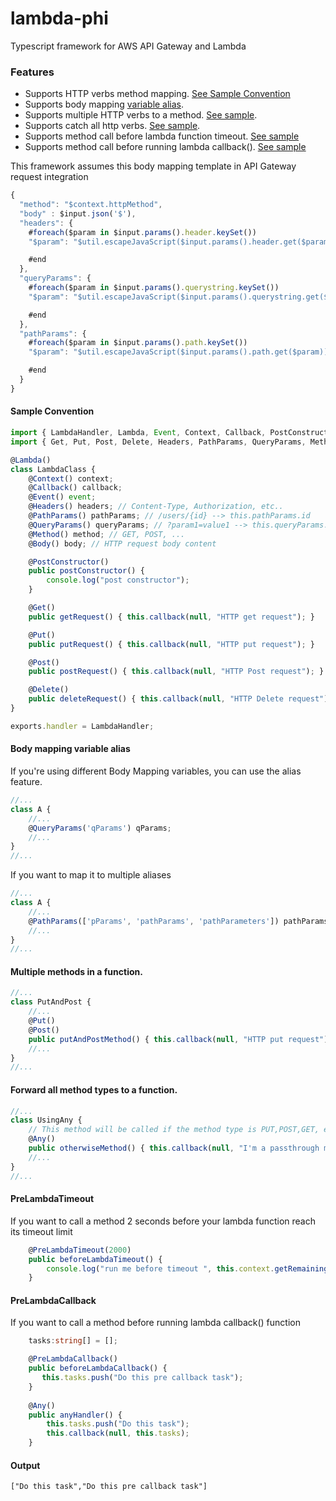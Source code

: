 # lambda-phi
Typescript framework for AWS API Gateway and Lambda


### Features
* Supports HTTP verbs method mapping. [See Sample Convention](#sample-convention)
* Supports body mapping [variable alias](#body-mapping-variable-alias).
* Supports multiple HTTP verbs to a method. [See sample](#multiple-methods-in-a-function).
* Supports catch all http verbs. [See sample](#forward-all-method-types-to-a-function).
* Supports method call before lambda function timeout. [See sample](#prelambdatimeout)
* Supports method call before running lambda callback(). [See sample](#prelambdacallback)

This framework assumes this body mapping template in API Gateway request integration
```javascript
{
  "method": "$context.httpMethod",
  "body" : $input.json('$'),
  "headers": {
    #foreach($param in $input.params().header.keySet())
    "$param": "$util.escapeJavaScript($input.params().header.get($param))" #if($foreach.hasNext),#end

    #end
  },
  "queryParams": {
    #foreach($param in $input.params().querystring.keySet())
    "$param": "$util.escapeJavaScript($input.params().querystring.get($param))" #if($foreach.hasNext),#end

    #end
  },
  "pathParams": {
    #foreach($param in $input.params().path.keySet())
    "$param": "$util.escapeJavaScript($input.params().path.get($param))" #if($foreach.hasNext),#end

    #end
  }  
}
```

#### Sample Convention
```typescript
import { LambdaHandler, Lambda, Event, Context, Callback, PostConstructor } from 'lambda-phi';
import { Get, Put, Post, Delete, Headers, PathParams, QueryParams, Method, Body } from 'lambda-phi/lib/api-gateway';

@Lambda()
class LambdaClass {
    @Context() context;
    @Callback() callback;
    @Event() event;
    @Headers() headers; // Content-Type, Authorization, etc..
    @PathParams() pathParams; // /users/{id} --> this.pathParams.id
    @QueryParams() queryParams; // ?param1=value1 --> this.queryParams.param1
    @Method() method; // GET, POST, ...
    @Body() body; // HTTP request body content

    @PostConstructor()
    public postConstructor() {
        console.log("post constructor");
    }

    @Get()
    public getRequest() { this.callback(null, "HTTP get request"); }

    @Put()
    public putRequest() { this.callback(null, "HTTP put request"); }

    @Post()
    public postRequest() { this.callback(null, "HTTP Post request"); }

    @Delete()
    public deleteRequest() { this.callback(null, "HTTP Delete request"); }
}

exports.handler = LambdaHandler;
````

#### Body mapping variable alias
If you're using different Body Mapping variables, you can use the alias feature.

```typescript
//...
class A {
    //...
    @QueryParams('qParams') qParams;
    //...
}
//...
```

If you want to map it to multiple aliases
```typescript
//...
class A {
    //...
    @PathParams(['pParams', 'pathParams', 'pathParameters']) pathParams;
    //...
}
//...
```

#### Multiple methods in a function.

```typescript
//...
class PutAndPost {
    //...
    @Put()
    @Post()
    public putAndPostMethod() { this.callback(null, "HTTP put request"); }
    //...
}
//...
```

#### Forward all method types to a function.

```typescript
//...
class UsingAny {
    // This method will be called if the method type is PUT,POST,GET, etc..
    @Any()
    public otherwiseMethod() { this.callback(null, "I'm a passthrough method"); }
    //...
}
//...
```

#### PreLambdaTimeout
If you want to call a method 2 seconds before your lambda function reach its timeout limit

```typescript
    @PreLambdaTimeout(2000)
    public beforeLambdaTimeout() {
        console.log("run me before timeout ", this.context.getRemainingTimeInMillis());
    }
```

#### PreLambdaCallback
If you want to call a method before running lambda callback() function

```typescript
    tasks:string[] = [];

    @PreLambdaCallback()
    public beforeLambdaCallback() {
       this.tasks.push("Do this pre callback task"); 
    }
    
    @Any()
    public anyHandler() {
        this.tasks.push("Do this task");
        this.callback(null, this.tasks);
    }
```

#### Output
`["Do this task","Do this pre callback task"]`
